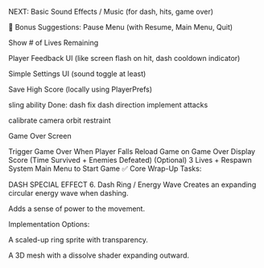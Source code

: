 ﻿NEXT:
Basic Sound Effects / Music (for dash, hits, game over)





🧠 Bonus Suggestions:
Pause Menu (with Resume, Main Menu, Quit)

Show # of Lives Remaining


Player Feedback UI (like screen flash on hit, dash cooldown indicator)

Simple Settings UI (sound toggle at least)

Save High Score (locally using PlayerPrefs)

sling ability
Done:
dash
fix dash direction
implement attacks

calibrate camera orbit restraint

Game Over Screen

Trigger Game Over When Player Falls
Reload Game on Game Over
Display Score (Time Survived + Enemies Defeated)
(Optional) 3 Lives + Respawn System
Main Menu to Start Game
✅ Core Wrap-Up Tasks:

DASH SPECIAL EFFECT
6. Dash Ring / Energy Wave
   Creates an expanding circular energy wave when dashing.

Adds a sense of power to the movement.

Implementation Options:

A scaled-up ring sprite with transparency.

A 3D mesh with a dissolve shader expanding outward.
